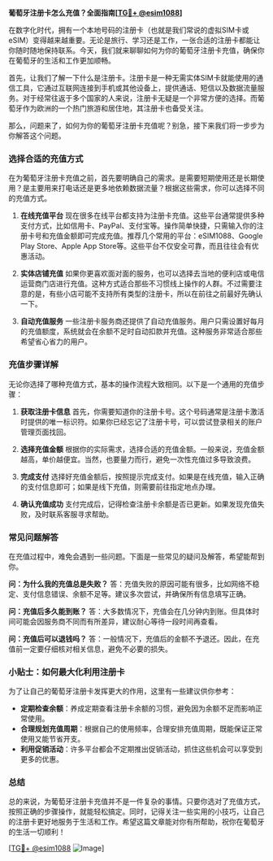 **葡萄牙注册卡怎么充值？全面指南[[TG💪+ @esim1088](https://t.me/s/esim1088)]**

在数字化时代，拥有一个本地号码的注册卡（也就是我们常说的虚拟SIM卡或eSIM）变得越来越重要。无论是旅行、学习还是工作，一张合适的注册卡都能让你随时随地保持联系。今天，我们就来聊聊如何为你的葡萄牙注册卡充值，确保你在葡萄牙的生活和工作更加顺畅。

首先，让我们了解一下什么是注册卡。注册卡是一种无需实体SIM卡就能使用的通信工具，它通过互联网连接到手机或其他设备上，提供通话、短信以及数据流量服务。对于经常往返于多个国家的人来说，注册卡无疑是一个非常方便的选择。而葡萄牙作为欧洲的一个热门旅游和居住地，其注册卡也备受关注。

那么，问题来了，如何为你的葡萄牙注册卡充值呢？别急，接下来我们将一步步为你解答这个问题。

### **选择合适的充值方式**

在为葡萄牙注册卡充值之前，首先要明确自己的需求。是需要短期使用还是长期使用？是主要用来打电话还是更多地依赖数据流量？根据这些需求，你可以选择不同的充值方式。

1. **在线充值平台**
   现在很多在线平台都支持为注册卡充值。这些平台通常提供多种支付方式，比如信用卡、PayPal、支付宝等。操作简单快捷，只需输入你的注册卡号和充值金额即可完成充值。推荐几个常用的平台：eSIM1088、Google Play Store、Apple App Store等。这些平台不仅安全可靠，而且往往会有优惠活动。

2. **实体店铺充值**
   如果你更喜欢面对面的服务，也可以选择去当地的便利店或电信运营商门店进行充值。这种方式适合那些不习惯线上操作的人群。不过需要注意的是，有些小店可能不支持所有类型的注册卡，所以在前往之前最好先确认一下。

3. **自动充值服务**
   一些注册卡服务商还提供了自动充值服务。用户只需设置好每月的充值额度，系统就会在余额不足时自动扣款并充值。这种服务非常适合那些希望省心省力的用户。

### **充值步骤详解**

无论你选择了哪种充值方式，基本的操作流程大致相同。以下是一个通用的充值步骤：

1. **获取注册卡信息**
   首先，你需要知道你的注册卡号。这个号码通常是注册卡激活时提供的唯一标识符。如果你已经忘记了注册卡号，可以尝试登录相关的账户管理页面找回。

2. **选择充值金额**
   根据你的实际需求，选择合适的充值金额。一般来说，充值金额越高，单价越便宜。当然，也要量力而行，避免一次性充值过多导致浪费。

3. **完成支付**
   选择好充值金额后，按照提示完成支付。如果是在线充值，输入正确的支付信息即可；如果是线下充值，则需要前往指定地点办理。

4. **确认充值成功**
   支付完成后，记得检查注册卡余额是否已更新。如果发现充值失败，及时联系客服寻求帮助。

### **常见问题解答**

在充值过程中，难免会遇到一些问题。下面是一些常见的疑问及解答，希望能帮到你。

**问：为什么我的充值总是失败？**
答：充值失败的原因可能有很多，比如网络不稳定、支付信息错误、余额不足等。建议多次尝试，并确保所有信息填写正确。

**问：充值后多久能到账？**
答：大多数情况下，充值会在几分钟内到账。但具体时间可能会因服务商不同而有所差异，建议耐心等待一段时间再查看。

**问：充值后可以退钱吗？**
答：一般情况下，充值后的金额不予退还。因此，在充值前一定要仔细核对相关信息，避免不必要的损失。

### **小贴士：如何最大化利用注册卡**

为了让自己的葡萄牙注册卡发挥更大的作用，这里有一些建议供你参考：

- **定期检查余额**：养成定期查看注册卡余额的习惯，避免因为余额不足而影响正常使用。
- **合理规划充值周期**：根据自己的使用频率，合理安排充值周期，既能保证正常使用又能节省开支。
- **利用促销活动**：许多平台都会不定期推出促销活动，抓住这些机会可以享受到更多的优惠。

### **总结**

总的来说，为葡萄牙注册卡充值并不是一件复杂的事情。只要你选对了充值方式，按照正确的步骤操作，就能轻松搞定。同时，记得关注一些实用的小技巧，让自己的注册卡更好地服务于生活和工作。希望这篇文章能对你有所帮助，祝你在葡萄牙的生活一切顺利！

[[TG💪+ @esim1088](https://t.me/s/esim1088) ![Image](https://i.postimg.cc/4NQfJmqS/Snipaste-2025-05-13-00-14-12.png)]